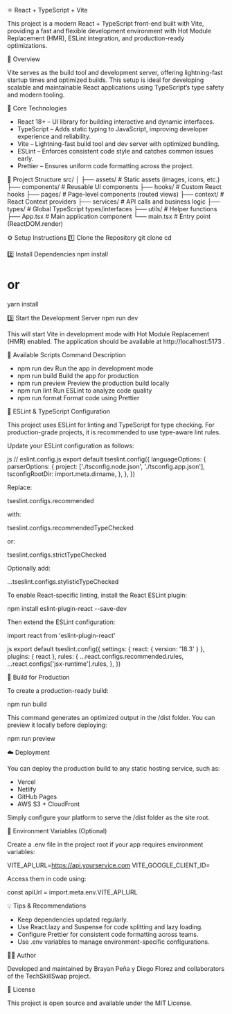 ⚛️ React + TypeScript + Vite

This project is a modern React + TypeScript front-end built with Vite, providing a fast and flexible development environment with Hot Module Replacement (HMR), ESLint integration, and production-ready optimizations.

🚀 Overview

Vite serves as the build tool and development server, offering lightning-fast startup times and optimized builds.
This setup is ideal for developing scalable and maintainable React applications using TypeScript’s type safety and modern tooling.

🧰 Core Technologies

- React 18+ – UI library for building interactive and dynamic interfaces.
- TypeScript – Adds static typing to JavaScript, improving developer experience and reliability.
- Vite – Lightning-fast build tool and dev server with optimized bundling.
- ESLint – Enforces consistent code style and catches common issues early.
- Prettier – Ensures uniform code formatting across the project.

📁 Project Structure
src/
│
├── assets/               # Static assets (images, icons, etc.)
├── components/           # Reusable UI components
├── hooks/                # Custom React hooks
├── pages/                # Page-level components (routed views)
├── context/              # React Context providers
├── services/             # API calls and business logic
├── types/                # Global TypeScript types/interfaces
├── utils/                # Helper functions
├── App.tsx               # Main application component
└── main.tsx              # Entry point (ReactDOM.render)


⚙️ Setup Instructions
1️⃣ Clone the Repository
git clone <repository-url>
cd <project-folder>

2️⃣ Install Dependencies
npm install
# or
yarn install

3️⃣ Start the Development Server
npm run dev


This will start Vite in development mode with Hot Module Replacement (HMR) enabled.
The application should be available at http://localhost:5173
.

🧾 Available Scripts
Command	            Description
- npm run dev	        Run the app in development mode
- npm run build	      Build the app for production
- npm run preview	    Preview the production build locally
- npm run lint	      Run ESLint to analyze code quality
- npm run format	    Format code using Prettier

🧩 ESLint & TypeScript Configuration

This project uses ESLint for linting and TypeScript for type checking.
For production-grade projects, it is recommended to use type-aware lint rules.

Update your ESLint configuration as follows:

js
// eslint.config.js
export default tseslint.config({
  languageOptions: {
    parserOptions: {
      project: ['./tsconfig.node.json', './tsconfig.app.json'],
      tsconfigRootDir: import.meta.dirname,
    },
  },
})

Replace:

tseslint.configs.recommended

with:

tseslint.configs.recommendedTypeChecked

or:

tseslint.configs.strictTypeChecked

Optionally add:

...tseslint.configs.stylisticTypeChecked


To enable React-specific linting, install the React ESLint plugin:

npm install eslint-plugin-react --save-dev


Then extend the ESLint configuration:

import react from 'eslint-plugin-react'

js
export default tseslint.config({
  settings: { react: { version: '18.3' } },
  plugins: { react },
  rules: {
    ...react.configs.recommended.rules,
    ...react.configs['jsx-runtime'].rules,
  },
})

🧱 Build for Production

To create a production-ready build:

npm run build


This command generates an optimized output in the /dist folder.
You can preview it locally before deploying:

npm run preview

☁️ Deployment

You can deploy the production build to any static hosting service, such as:

- Vercel
- Netlify
- GitHub Pages
- AWS S3 + CloudFront

Simply configure your platform to serve the /dist folder as the site root.

🧩 Environment Variables (Optional)

Create a .env file in the project root if your app requires environment variables:

VITE_API_URL=https://api.yourservice.com
VITE_GOOGLE_CLIENT_ID=<your-client-id>


Access them in code using:

const apiUrl = import.meta.env.VITE_API_URL

💡 Tips & Recommendations

- Keep dependencies updated regularly.
- Use React.lazy and Suspense for code splitting and lazy loading.
- Configure Prettier for consistent code formatting across teams.
- Use .env variables to manage environment-specific configurations.

🧑‍💻 Author

Developed and maintained by Brayan Peña y Diego Florez and collaborators of the TechSkillSwap project.

🪪 License

This project is open source and available under the MIT License.